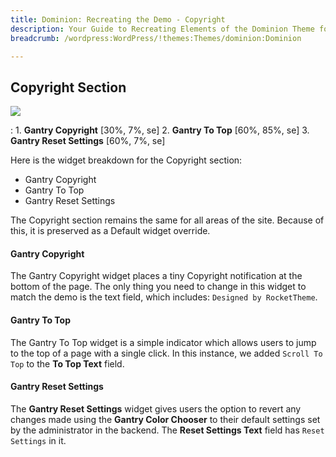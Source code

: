```yaml
---
title: Dominion: Recreating the Demo - Copyright
description: Your Guide to Recreating Elements of the Dominion Theme for WordPress
breadcrumb: /wordpress:WordPress/!themes:Themes/dominion:Dominion

---
```


Copyright Section
-----

![][demo2]

:	1. **Gantry Copyright** [30%, 7%, se]
    2. **Gantry To Top** [60%, 85%, se]
	3. **Gantry Reset Settings** [60%, 7%, se]

Here is the widget breakdown for the Copyright section:

* Gantry Copyright
* Gantry To Top
* Gantry Reset Settings

The Copyright section remains the same for all areas of the site. Because of this, it is preserved as a Default widget override.

#### Gantry Copyright

The Gantry Copyright widget places a tiny Copyright notification at the bottom of the page. The only thing you need to change in this widget to match the demo is the text field, which includes: `Designed by RocketTheme`. 

#### Gantry To Top

The Gantry To Top widget is a simple indicator which allows users to jump to the top of a page with a single click. In this instance, we added `Scroll To Top` to the **To Top Text** field.

#### Gantry Reset Settings

The **Gantry Reset Settings** widget gives users the option to revert any changes made using the **Gantry Color Chooser** to their default settings set by the administrator in the backend. The **Reset Settings Text** field has `Reset Settings` in it.

[demo2]: assets/demo_8.jpeg